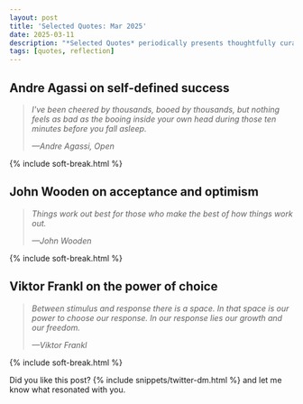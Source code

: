 ```yaml
---
layout: post
title: 'Selected Quotes: Mar 2025'
date: 2025-03-11
description: "*Selected Quotes* periodically presents thoughtfully curated quotes to inspire reflection on whatever resonates."
tags: [quotes, reflection]
---
```



## Andre Agassi on self-defined success

> *I've been cheered by thousands, booed by thousands, but nothing feels as bad as the booing inside your own head during those ten minutes before you fall asleep.*
>
><cite>—Andre Agassi, _Open_</cite>

{% include soft-break.html %}

## John Wooden on acceptance and optimism

> *Things work out best for those who make the best of how things work out.*
>
><cite>—John Wooden</cite>

{% include soft-break.html %}

## Viktor Frankl on the power of choice

> *Between stimulus and response there is a space. In that space is our power to choose our response. In our response lies our growth and our freedom.*
>
><cite>—Viktor Frankl</cite>

{% include soft-break.html %}

Did you like this post? {% include snippets/twitter-dm.html %} and let me know what resonated with you.
